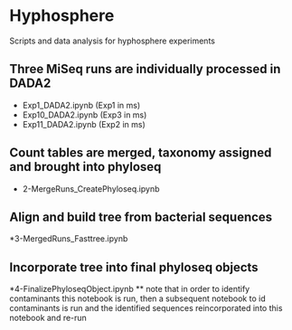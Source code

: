 # Hyphosphere
Scripts and data analysis for hyphosphere experiments

## Three MiSeq runs are individually processed in DADA2
* Exp1_DADA2.ipynb (Exp1 in ms)
* Exp10_DADA2.ipynb (Exp3 in ms)
* Exp11_DADA2.ipynb (Exp2 in ms)

## Count tables are merged, taxonomy assigned and brought into phyloseq
* 2-MergeRuns_CreatePhyloseq.ipynb

## Align and build tree from bacterial sequences
*3-MergedRuns_Fasttree.ipynb

## Incorporate tree into final phyloseq objects
*4-FinalizePhyloseqObject.ipynb
** note that in order to identify contaminants this notebook is run, then a subsequent notebook to id contaminants is run and the identified sequences reincorporated into this notebook and re-run

